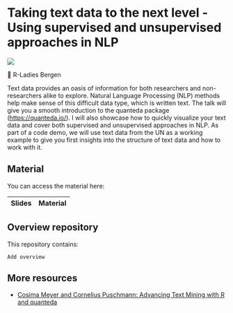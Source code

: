 # Taking text data to the next level - Using supervised and unsupervised approaches in NLP

![](https://slack-imgs.com/?c=1&o1=ro&url=https%3A%2F%2Fsecure.meetupstatic.com%2Fphotos%2Fevent%2F3%2Fd%2Fa%2Fd%2F600_493395789.jpeg)

📍 R-Ladies Bergen

Text data provides an oasis of information for both researchers and non-researchers alike to explore. Natural Language Processing (NLP) methods help make sense of this difficult data type, which is written text. The talk will give you a smooth introduction to the quanteda package (https://quanteda.io/). I will also showcase how to quickly visualize your text data and cover both supervised and unsupervised approaches in NLP. As part of a code demo, we will use text data from the UN as a working example to give you first insights into the structure of text data and how to work with it.

## Material

You can access the material here:

| Slides | Material |
|--------|----------|


## Overview repository

This repository contains:

```
Add overview
```

## More resources

- [Cosima Meyer and Cornelius Puschmann: Advancing Text Mining with R and quanteda](https://www.mzes.uni-mannheim.de/socialsciencedatalab/article/advancing-text-mining/)
